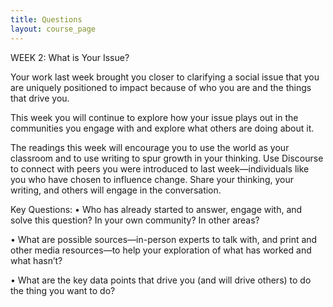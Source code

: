 ```yaml
---
title: Questions
layout: course_page
---
```


WEEK 2:  What is Your Issue?
 
Your work last week brought you closer to clarifying a social issue that you are uniquely positioned to impact because of who you are and the things that drive you.
 
This week you will continue to explore how your issue plays out in the communities you engage with and explore what others are doing about it.   
 
The readings this week will encourage you to use the world as your classroom and to use writing to spur growth in your thinking.  Use Discourse to connect with peers you were introduced to last week—individuals like you who have chosen to influence change.  Share your thinking, your writing, and others will engage in the conversation.
 
Key Questions:
• Who has already started to answer, engage with, and solve this question?  In your own community?  In other areas?

• What are possible sources—in-person experts to talk with, and print and other media resources—to help your exploration of what has worked and what hasn’t?

• What are the key data points that drive you (and will drive others) to do the thing you want to do?

